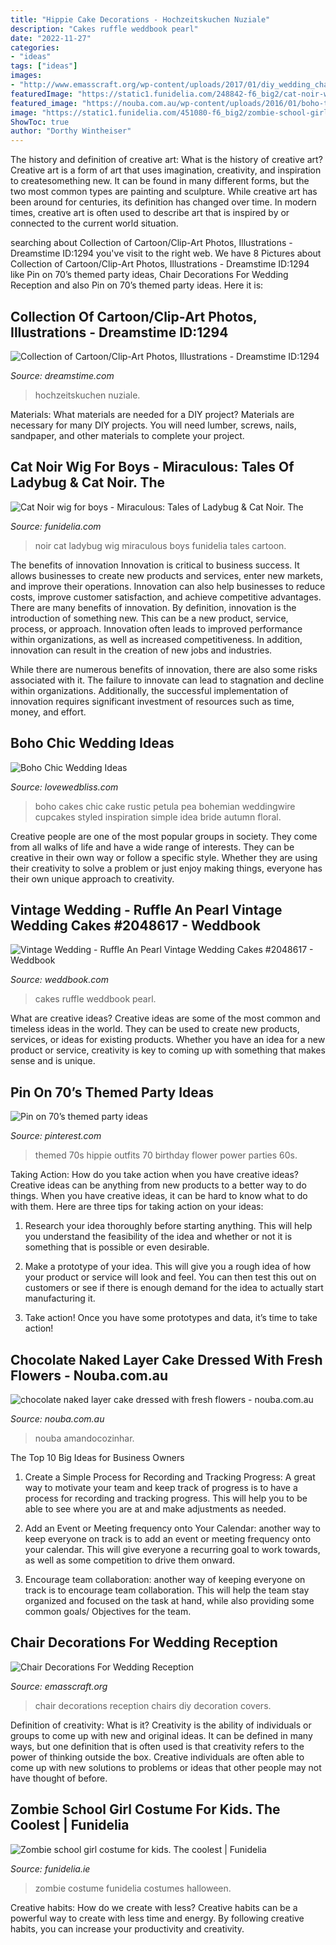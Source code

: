 ```yaml
---
title: "Hippie Cake Decorations - Hochzeitskuchen Nuziale"
description: "Cakes ruffle weddbook pearl"
date: "2022-11-27"
categories:
- "ideas"
tags: ["ideas"]
images:
- "http://www.emasscraft.org/wp-content/uploads/2017/01/diy_wedding_chair_decorations_on_decorations_with_1000_images_7.jpg"
featuredImage: "https://static1.funidelia.com/248842-f6_big2/cat-noir-wig-for-boys-miraculous-tales-of-ladybug--cat-noir.jpg"
featured_image: "https://nouba.com.au/wp-content/uploads/2016/01/boho-tipi-wedding-sheraton-port-douglas-oli-sansom-42.jpg"
image: "https://static1.funidelia.com/451080-f6_big2/zombie-school-girl-costume-for-kids.jpg"
ShowToc: true
author: "Dorthy Wintheiser"
---
```



The history and definition of creative art: What is the history of creative art?
Creative art is a form of art that uses imagination, creativity, and inspiration to createsomething new. It can be found in many different forms, but the two most common types are painting and sculpture. While creative art has been around for centuries, its definition has changed over time. In modern times, creative art is often used to describe art that is inspired by or connected to the current world situation.

	

		
searching about Collection of Cartoon/Clip-Art Photos, Illustrations - Dreamstime ID:1294 you've visit to the right web. We have 8 Pictures about Collection of Cartoon/Clip-Art Photos, Illustrations - Dreamstime ID:1294 like Pin on 70’s themed party ideas, Chair Decorations For Wedding Reception and also Pin on 70’s themed party ideas. Here it is:
		
    
## Collection Of Cartoon/Clip-Art Photos, Illustrations - Dreamstime ID:1294

<img loading=lazy src="https://thumbs.dreamstime.com/b/wedding-cake-27816854.jpg" onerror="this.onerror=null;this.src='https://tse2.mm.bing.net/th?id=OIP.-3FALJ0HpugEDWwi9WTQtgHaKe&amp;pid=15.1';" alt="Collection of Cartoon/Clip-Art Photos, Illustrations - Dreamstime ID:1294">

_Source: dreamstime.com_

>hochzeitskuchen nuziale. 

	

Materials: What materials are needed for a DIY project?
Materials are necessary for many DIY projects. You will need lumber, screws, nails, sandpaper, and other materials to complete your project.

    
## Cat Noir Wig For Boys - Miraculous: Tales Of Ladybug &amp; Cat Noir. The

<img loading=lazy src="https://static1.funidelia.com/248842-f6_big2/cat-noir-wig-for-boys-miraculous-tales-of-ladybug--cat-noir.jpg" onerror="this.onerror=null;this.src='https://tse1.mm.bing.net/th?id=OIP.5F3gugJaQsETTA5qvnxO3wHaKA&amp;pid=15.1';" alt="Cat Noir wig for boys - Miraculous: Tales of Ladybug &amp; Cat Noir. The">

_Source: funidelia.com_

>noir cat ladybug wig miraculous boys funidelia tales cartoon. 

	

The benefits of innovation
Innovation is critical to business success. It allows businesses to create new products and services, enter new markets, and improve their operations. Innovation can also help businesses to reduce costs, improve customer satisfaction, and achieve competitive advantages.
There are many benefits of innovation. By definition, innovation is the introduction of something new. This can be a new product, service, process, or approach. Innovation often leads to improved performance within organizations, as well as increased competitiveness. In addition, innovation can result in the creation of new jobs and industries.

While there are numerous benefits of innovation, there are also some risks associated with it. The failure to innovate can lead to stagnation and decline within organizations. Additionally, the successful implementation of innovation requires significant investment of resources such as time, money, and effort.

    
## Boho Chic Wedding Ideas

<img loading=lazy src="http://images.lovewedbliss.com/wedding-themes/vintage-wedding/boho-chic-wedding-ideas/boho-chic-wedding-cake.jpg" onerror="this.onerror=null;this.src='https://tse4.mm.bing.net/th?id=OIP.0aKNCNbXVBUHfr1LXQnUZAHaLH&amp;pid=15.1';" alt="Boho Chic Wedding Ideas">

_Source: lovewedbliss.com_

>boho cakes chic cake rustic petula pea bohemian weddingwire cupcakes styled inspiration simple idea bride autumn floral. 

	

Creative people are one of the most popular groups in society. They come from all walks of life and have a wide range of interests. They can be creative in their own way or follow a specific style. Whether they are using their creativity to solve a problem or just enjoy making things, everyone has their own unique approach to creativity.

    
## Vintage Wedding - Ruffle An Pearl Vintage Wedding Cakes #2048617 - Weddbook

<img loading=lazy src="http://s3.weddbook.me/t1/2/0/4/2048617/ruffle-an-pearl-vintage-wedding-cakes-wedding-cakes-pinterest.jpg" onerror="this.onerror=null;this.src='https://tse3.mm.bing.net/th?id=OIP.ULBIe8nEDpmUCjYpjPhajwHaMO&amp;pid=15.1';" alt="Vintage Wedding - Ruffle An Pearl Vintage Wedding Cakes #2048617 - Weddbook">

_Source: weddbook.com_

>cakes ruffle weddbook pearl. 

	

What are creative ideas?
Creative ideas are some of the most common and timeless ideas in the world. They can be used to create new products, services, or ideas for existing products. Whether you have an idea for a new product or service, creativity is key to coming up with something that makes sense and is unique.

    
## Pin On 70’s Themed Party Ideas

<img loading=lazy src="https://i.pinimg.com/736x/4c/a1/8e/4ca18e5b191fc4c946dd23c64552953a.jpg" onerror="this.onerror=null;this.src='https://tse2.mm.bing.net/th?id=OIP.l2TP7aZC95OfporpLcxclAHaJ3&amp;pid=15.1';" alt="Pin on 70’s themed party ideas">

_Source: pinterest.com_

>themed 70s hippie outfits 70 birthday flower power parties 60s. 

	

Taking Action: How do you take action when you have creative ideas?
Creative ideas can be anything from new products to a better way to do things. When you have creative ideas, it can be hard to know what to do with them. Here are three tips for taking action on your ideas:
1. Research your idea thoroughly before starting anything. This will help you understand the feasibility of the idea and whether or not it is something that is possible or even desirable.

2. Make a prototype of your idea. This will give you a rough idea of how your product or service will look and feel. You can then test this out on customers or see if there is enough demand for the idea to actually start manufacturing it.

3. Take action! Once you have some prototypes and data, it’s time to take action!

    
## Chocolate Naked Layer Cake Dressed With Fresh Flowers - Nouba.com.au

<img loading=lazy src="https://nouba.com.au/wp-content/uploads/2016/01/boho-tipi-wedding-sheraton-port-douglas-oli-sansom-42.jpg" onerror="this.onerror=null;this.src='https://tse2.mm.bing.net/th?id=OIP.YtyVyk33jdt-M3-bpjY8hwHaLH&amp;pid=15.1';" alt="chocolate naked layer cake dressed with fresh flowers - nouba.com.au">

_Source: nouba.com.au_

>nouba amandocozinhar. 

	

The Top 10 Big Ideas for Business Owners
1. Create a Simple Process for Recording and Tracking Progress: A great way to motivate your team and keep track of progress is to have a process for recording and tracking progress. This will help you to be able to see where you are at and make adjustments as needed.
2. Add an Event or Meeting frequency onto Your Calendar: another way to keep everyone on track is to add an event or meeting frequency onto your calendar. This will give everyone a recurring goal to work towards, as well as some competition to drive them onward.

3. Encourage team collaboration: another way of keeping everyone on track is to encourage team collaboration. This will help the team stay organized and focused on the task at hand, while also providing some common goals/ Objectives for the team.


    
## Chair Decorations For Wedding Reception

<img loading=lazy src="http://www.emasscraft.org/wp-content/uploads/2017/01/diy_wedding_chair_decorations_on_decorations_with_1000_images_7.jpg" onerror="this.onerror=null;this.src='https://tse3.mm.bing.net/th?id=OIP.I1y-co_bk465UFRIrvbYwAHaFd&amp;pid=15.1';" alt="Chair Decorations For Wedding Reception">

_Source: emasscraft.org_

>chair decorations reception chairs diy decoration covers. 

	

Definition of creativity: What is it?
Creativity is the ability of individuals or groups to come up with new and original ideas. It can be defined in many ways, but one definition that is often used is that creativity refers to the power of thinking outside the box. Creative individuals are often able to come up with new solutions to problems or ideas that other people may not have thought of before.

    
## Zombie School Girl Costume For Kids. The Coolest | Funidelia

<img loading=lazy src="https://static1.funidelia.com/451080-f6_big2/zombie-school-girl-costume-for-kids.jpg" onerror="this.onerror=null;this.src='https://tse3.mm.bing.net/th?id=OIP.UUDGjD4vFpfTNNfQZGqqxwHaKA&amp;pid=15.1';" alt="Zombie school girl costume for kids. The coolest | Funidelia">

_Source: funidelia.ie_

>zombie costume funidelia costumes halloween. 

	

Creative habits: How do we create with less?
Creative habits can be a powerful way to create with less time and energy. By following creative habits, you can increase your productivity and creativity.

